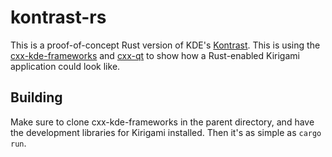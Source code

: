 # kontrast-rs

This is a proof-of-concept Rust version of KDE's [Kontrast](https://invent.kde.org/accessibility/kontrast). This is
using the [cxx-kde-frameworks](https://github.com/mystchonky/cxx-kde-frameworks) and [cxx-qt](https://github.com/KDAB/cx-qt) to show how a Rust-enabled Kirigami application could look like.

## Building

Make sure to clone cxx-kde-frameworks in the parent directory, and have the development libraries for Kirigami installed. Then it's as simple as `cargo run`.